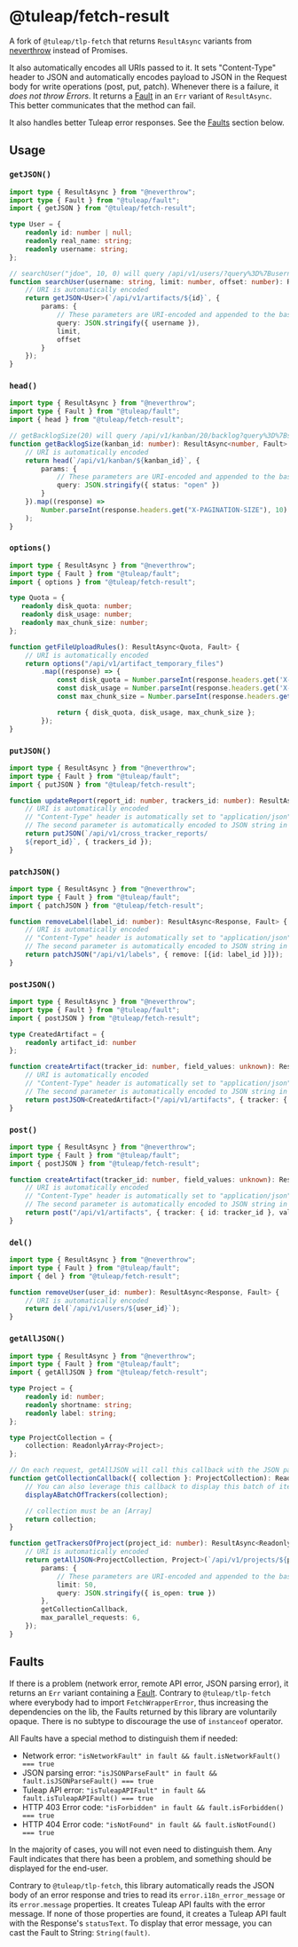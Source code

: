 # @tuleap/fetch-result

A fork of `@tuleap/tlp-fetch` that returns `ResultAsync` variants from [neverthrow][neverthrow] instead of Promises.

It also automatically encodes all URIs passed to it. It sets "Content-Type" header to JSON and automatically encodes payload to JSON in the Request body for write operations (post, put, patch). Whenever there is a failure, it _does not throw Errors_. It returns a [Fault][fault] in an `Err` variant of `ResultAsync`. This better communicates that the method can fail.

It also handles better Tuleap error responses. See the [Faults](#faults) section below.

## Usage

### `getJSON()`

```typescript
import type { ResultAsync } from "@neverthrow";
import type { Fault } from "@tuleap/fault";
import { getJSON } from "@tuleap/fetch-result";

type User = {
    readonly id: number | null;
    readonly real_name: string;
    readonly username: string;
};

// searchUser("jdoe", 10, 0) will query /api/v1/users/?query%3D%7Busername%3A%22jdoe%22%7D&limit=10&offset=0
function searchUser(username: string, limit: number, offset: number): ResultAsync<User, Fault> {
    // URI is automatically encoded
    return getJSON<User>(`/api/v1/artifacts/${id}`, {
        params: {
            // These parameters are URI-encoded and appended to the base URI
            query: JSON.stringify({ username }),
            limit,
            offset
        }
    });
}
```

### `head()`

```typescript
import type { ResultAsync } from "@neverthrow";
import type { Fault } from "@tuleap/fault";
import { head } from "@tuleap/fetch-result";

// getBacklogSize(20) will query /api/v1/kanban/20/backlog?query%3D%7Bstatus%3A%22open%22%7D
function getBacklogSize(kanban_id: number): ResultAsync<number, Fault> {
    // URI is automatically encoded
    return head(`/api/v1/kanban/${kanban_id}`, {
        params: {
            // These parameters are URI-encoded and appended to the base URI
            query: JSON.stringify({ status: "open" })
        }
    }).map((response) =>
        Number.parseInt(response.headers.get("X-PAGINATION-SIZE"), 10)
    );
}
```

### `options()`

```typescript
import type { ResultAsync } from "@neverthrow";
import type { Fault } from "@tuleap/fault";
import { options } from "@tuleap/fetch-result";

type Quota = {
   readonly disk_quota: number;
   readonly disk_usage: number;
   readonly max_chunk_size: number;
};

function getFileUploadRules(): ResultAsync<Quota, Fault> {
    // URI is automatically encoded
    return options("/api/v1/artifact_temporary_files")
        .map((response) => {
            const disk_quota = Number.parseInt(response.headers.get('X-QUOTA'), 10);
            const disk_usage = Number.parseInt(response.headers.get('X-DISK-USAGE'), 10);
            const max_chunk_size = Number.parseInt(response.headers.get('X-UPLOAD-MAX-FILE-CHUNKSIZE'), 10);

            return { disk_quota, disk_usage, max_chunk_size };
        });
}
```

### `putJSON()`

```typescript
import type { ResultAsync } from "@neverthrow";
import type { Fault } from "@tuleap/fault";
import { putJSON } from "@tuleap/fetch-result";

function updateReport(report_id: number, trackers_id: number): ResultAsync<Response, Fault> {
    // URI is automatically encoded
    // "Content-Type" header is automatically set to "application/json"
    // The second parameter is automatically encoded to JSON string in the Request body
    return putJSON(`/api/v1/cross_tracker_reports/
    ${report_id}`, { trackers_id });
}
```

### `patchJSON()`

```typescript
import type { ResultAsync } from "@neverthrow";
import type { Fault } from "@tuleap/fault";
import { patchJSON } from "@tuleap/fetch-result";

function removeLabel(label_id: number): ResultAsync<Response, Fault> {
    // URI is automatically encoded
    // "Content-Type" header is automatically set to "application/json"
    // The second parameter is automatically encoded to JSON string in the Request body
    return patchJSON("/api/v1/labels", { remove: [{id: label_id }]});
}
```

### `postJSON()`

```typescript
import type { ResultAsync } from "@neverthrow";
import type { Fault } from "@tuleap/fault";
import { postJSON } from "@tuleap/fetch-result";

type CreatedArtifact = {
    readonly artifact_id: number
};

function createArtifact(tracker_id: number, field_values: unknown): ResultAsync<CreatedArtifact, Fault> {
    // URI is automatically encoded
    // "Content-Type" header is automatically set to "application/json"
    // The second parameter is automatically encoded to JSON string in the Request body
    return postJSON<CreatedArtifact>("/api/v1/artifacts", { tracker: { id: tracker_id }, values: field_values });
}
```

### `post()`

```typescript
import type { ResultAsync } from "@neverthrow";
import type { Fault } from "@tuleap/fault";
import { postJSON } from "@tuleap/fetch-result";

function createArtifact(tracker_id: number, field_values: unknown): ResultAsync<Response, Fault> {
    // URI is automatically encoded
    // "Content-Type" header is automatically set to "application/json"
    // The second parameter is automatically encoded to JSON string in the Request body
    return post("/api/v1/artifacts", { tracker: { id: tracker_id }, values: field_values });
}
```

### `del()`

```typescript
import type { ResultAsync } from "@neverthrow";
import type { Fault } from "@tuleap/fault";
import { del } from "@tuleap/fetch-result";

function removeUser(user_id: number): ResultAsync<Response, Fault> {
    // URI is automatically encoded
    return del(`/api/v1/users/${user_id}`);
}
```

### `getAllJSON()`

```typescript
import type { ResultAsync } from "@neverthrow";
import type { Fault } from "@tuleap/fault";
import { getAllJSON } from "@tuleap/fetch-result";

type Project = {
    readonly id: number;
    readonly shortname: string;
    readonly label: string;
};

type ProjectCollection = {
    collection: ReadonlyArray<Project>;
};

// On each request, getAllJSON will call this callback with the JSON payload
function getCollectionCallback({ collection }: ProjectCollection): ReadonlyArray<Project> {
    // You can also leverage this callback to display this batch of items
    displayABatchOfTrackers(collection);

    // collection must be an [Array]
    return collection;
}

function getTrackersOfProject(project_id: number): ResultAsync<ReadonlyArray<Project>, Fault> {
    // URI is automatically encoded
    return getAllJSON<ProjectCollection, Project>(`/api/v1/projects/${project_id}/trackers`, {
        params: {
            // These parameters are URI-encoded and appended to the base URI
            limit: 50,
            query: JSON.stringify({ is_open: true })
        },
        getCollectionCallback,
        max_parallel_requests: 6,
    });
}
```

<span id="faults"></span>
## Faults

If there is a problem (network error, remote API error, JSON parsing error), it returns an `Err` variant containing a [Fault][fault]. Contrary to `@tuleap/tlp-fetch` where everybody had to import `FetchWrapperError`, thus increasing the dependencies on the lib, the Faults returned by this library are voluntarily opaque. There is no subtype to discourage the use of `instanceof` operator.

All Faults have a special method to distinguish them if needed:

* Network error: `"isNetworkFault" in fault && fault.isNetworkFault() === true`
* JSON parsing error: `"isJSONParseFault" in fault && fault.isJSONParseFault() === true`
* Tuleap API error: `"isTuleapAPIFault" in fault && fault.isTuleapAPIFault() === true`
* HTTP 403 Error code: `"isForbidden" in fault && fault.isForbidden() === true`
* HTTP 404 Error code: `"isNotFound" in fault && fault.isNotFound() === true`

In the majority of cases, you will not even need to distinguish them. Any Fault indicates that there has been a problem, and something should be displayed for the end-user.

Contrary to `@tuleap/tlp-fetch`, this library automatically reads the JSON body of an error response and tries to read its `error.i18n_error_message` or its `error.message` properties. It creates Tuleap API faults with the error message. If none of those properties are found, it creates a Tuleap API fault with the Response's `statusText`. To display that error message, you can cast the Fault to String: `String(fault)`.

[neverthrow]: https://github.com/supermacro/neverthrow
[fault]: ../fault/README.md
